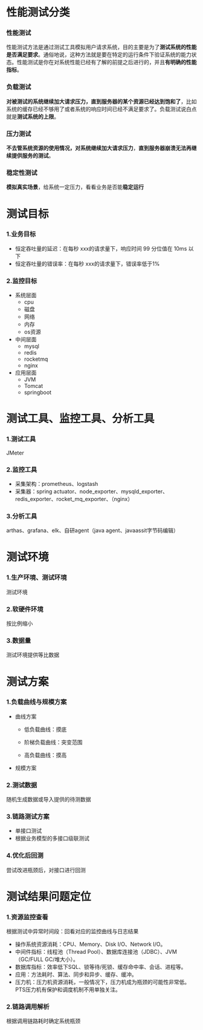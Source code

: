 # 性能测试分类

### 性能测试

性能测试方法是通过测试工具模拟用户请求系统，目的主要是为了**测试系统的性能是否满足要求**。通俗地说，这种方法就是要在特定的运行条件下验证系统的能力状态。性能测试是你在对系统性能已经有了解的前提之后进行的，并且**有明确的性能指标**。

### 负载测试

**对被测试的系统继续加大请求压力，直到服务器的某个资源已经达到饱和了**，比如系统的缓存已经不够用了或者系统的响应时间已经不满足要求了。负载测试说白点就是**测试系统的上限**。

### 压力测试

**不去管系统资源的使用情况，对系统继续加大请求压力**，**直到服务器崩溃无法再继续提供服务的测试**。

### 稳定性测试

**模拟真实场景**，给系统一定压力，看看业务是否能**稳定运行**

# 测试目标

### 1.业务目标

* 恒定吞吐量的延迟：在每秒 xxx的请求量下，响应时间 99 分位值在 10ms 以下
* 恒定吞吐量的错误率：在每秒 xxx的请求量下，错误率低于1%

### 2.监控目标

* 系统层面
  * cpu
  * 磁盘
  * 网络
  * 内存
  * os资源
* 中间层面
  * mysql
  * redis
  * rocketmq
  * nginx
* 应用层面
  * JVM
  * Tomcat
  * springboot

# 测试工具、监控工具、分析工具

### 1.测试工具

JMeter

### 2.监控工具

- 采集架构：prometheus、logstash
- 采集器：spring actuator、node_exporter、mysqld_exporter、redis_exporter、rocket_mq_exporter、（nginx）

### 3.分析工具

arthas、grafana、elk、自研agent（java agent、javaassit字节码编辑）

# 测试环境

### 1.生产环境、测试环境

测试环境

### 2.软硬件环境

按比例缩小

### 3.数据量

测试环境提供等比数据

# 测试方案

### 1.负载曲线与规模方案

* 曲线方案

  - 低负载曲线：摸底

  - 阶梯负载曲线：突变范围

  - 高负载曲线：摸高

* 规模方案


### 2.测试数据

随机生成数据或导入提供的待测数据

### 3.链路测试方案

* 单接口测试
* 根据业务模型的多接口级联测试

### 4.优化后回测

尝试改进瓶颈后，对接口进行回测

# 测试结果问题定位

### 1.资源监控查看

根据测试中异常时间段：回看对应的监控曲线与日志结果

- 操作系统资源消耗：CPU、Memory、Disk I/O、Network I/O。
- 中间件指标：线程池（Thread Pool）、数据库连接池（JDBC）、JVM（GC/FULL GC/堆大小）。
- 数据库指标：效率低下SQL、锁等待/死锁、缓存命中率、会话、进程等。
- 应用：方法耗时、算法、同步和异步、缓存、缓冲。
- 压力机：压力机资源消耗，一般情况下，压力机成为瓶颈的可能性非常低。PTS压力机有保护和调度机制不用单独关注。

### 2.链路调用解析

根据调用链路耗时确定系统瓶颈

